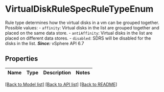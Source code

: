 # VirtualDiskRuleSpecRuleTypeEnum

Rule type determines how the virtual disks in a vm can be grouped together.  Possible values: - `affinity`: Virtual disks in the list are grouped together and placed on   the same data store. - `antiAffinity`: Virtual disks in the list are placed on different data stores. - `disabled`: SDRS will be disabled for the disks in the list.    ***Since:*** vSphere API 6.7 

## Properties
Name | Type | Description | Notes
------------ | ------------- | ------------- | -------------

[[Back to Model list]](../README.md#documentation-for-models) [[Back to API list]](../README.md#documentation-for-api-endpoints) [[Back to README]](../README.md)


